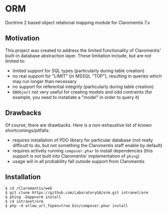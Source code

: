 # ORM
Doctrine 2 based object relational mapping module for Claromentis 7.x

## Motivation
This project was created to address the limited functionality of Claromentis' built-in database abstraction layer. These limitation include, but are not limited to:
* limited support for SQL types (particularly during table creation)
* no real support for "LIMIT" (in MSSQL "TOP"), resulting in queries which may run longer than necessary
* no support for referential integrity (particularly during table creation)
* ``DBObject`` not very useful for creating models and odd contraints (for example, you need to instatiate a "model" in order to query it)

## Drawbacks
Of course, there are drawbacks. Here is a non-exhaustive list of known shortcomings/pitfalls:
* requires installation of PDO library for particular database (not really difficult to do, but not something the Claromentis staff enable by default)
* requires actively running ``composer.phar`` to install dependencies (this support is not built into Claromentis' implementation of ``phing``)
* usage will in all probability fall outside support from Claromentis

## Installation
```shell
$ cd /Claromentis/web
$ git clone https://github.com/LaboratoryGA/orm.git intranet/orm
$ phing -Dapp=orm install
$ cd intranet/orm
$ php -d allow_url_fopen=true bin/composer.phar install
```
